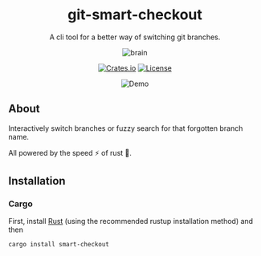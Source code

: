 <div align="center">
<h1>git-smart-checkout</h1>

<p>
  A cli tool for a better way of switching git branches.

</p>

![brain](https://user-images.githubusercontent.com/27342306/147604624-9d62c8ca-d2f2-42a3-973e-4341a09b0d23.png)
<br>
  
[![Crates.io](https://img.shields.io/crates/v/smart-checkout.svg)](https://crates.io/crates/smart-checkout)
[![License](https://img.shields.io/crates/l/smart-checkout.svg)](./LICENSE)

![Demo](https://raw.githubusercontent.com/craciuncezar/smart-checkout/main/.github/images/demo.gif)

  
</div>

## About

Interactively switch branches or fuzzy search for that forgotten branch name. 

All powered by the speed ⚡️ of rust 🦀.

## Installation

### Cargo

First, install [Rust](https://www.rust-lang.org/tools/install) (using the recommended rustup installation method) and then

```
cargo install smart-checkout
```
